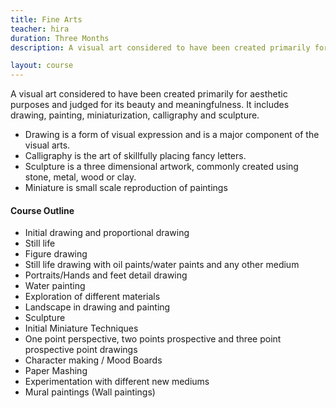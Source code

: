 ```yaml
---
title: Fine Arts
teacher: hira
duration: Three Months
description: A visual art considered to have been created primarily for aesthetic purposes and judged for its beauty and meaningfulness

layout: course
---
```


A visual art considered to have been created primarily for aesthetic purposes and judged for its beauty and meaningfulness. It includes drawing, painting, miniaturization, calligraphy and sculpture.

* Drawing is a form of visual expression and is a major component of the visual arts.
* Calligraphy is the art of skillfully placing fancy letters.
* Sculpture is a three dimensional artwork, commonly created using stone, metal, wood or clay.
* Miniature is small scale reproduction of paintings

#### Course Outline

* Initial drawing and proportional drawing
* Still life
* Figure drawing
* Still life drawing with oil paints/water paints and any other medium
* Portraits/Hands and feet detail drawing
* Water painting
* Exploration of different materials
* Landscape in drawing and painting
* Sculpture
* Initial Miniature Techniques
* One point perspective, two points prospective and three point prospective point drawings
* Character making / Mood Boards
* Paper Mashing
* Experimentation with different new mediums
* Mural paintings (Wall paintings)
